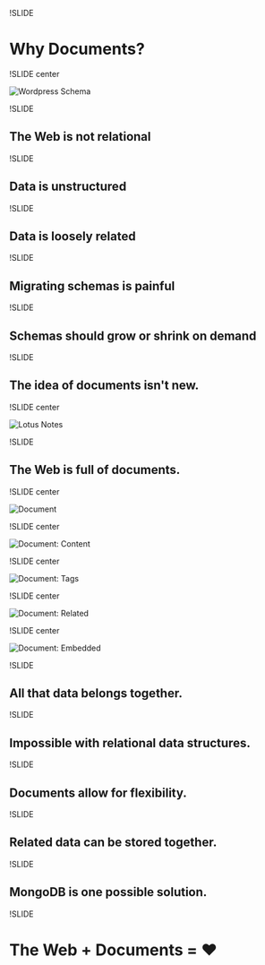 !SLIDE

# Why Documents? #

!SLIDE center

![Wordpress Schema](wordpress_schema.jpg)

!SLIDE

## The Web is not relational ##

!SLIDE

## Data is unstructured ##

!SLIDE

## Data is loosely related ##

!SLIDE

## Migrating schemas is painful ##

!SLIDE

## Schemas should grow or shrink on demand ##

!SLIDE

## The idea of documents isn't new. ##

!SLIDE center

![Lotus Notes](lotus_notes.png)

!SLIDE

## The Web is full of documents. ##

!SLIDE center

![Document](document.jpg)

!SLIDE center

![Document: Content](document_contents.jpg)

!SLIDE center

![Document: Tags](document_tags.jpg)

!SLIDE center

![Document: Related](document_related.jpg)

!SLIDE center

![Document: Embedded](document_embedded.jpg)

!SLIDE

## All that data belongs together. ##

!SLIDE

## Impossible with relational data structures. ##

!SLIDE

## Documents allow for flexibility. ##

!SLIDE

## Related data can be stored together. ##

!SLIDE

## MongoDB is one possible solution. ##

!SLIDE

# The Web + Documents = <span class="heart">♥</span> #

